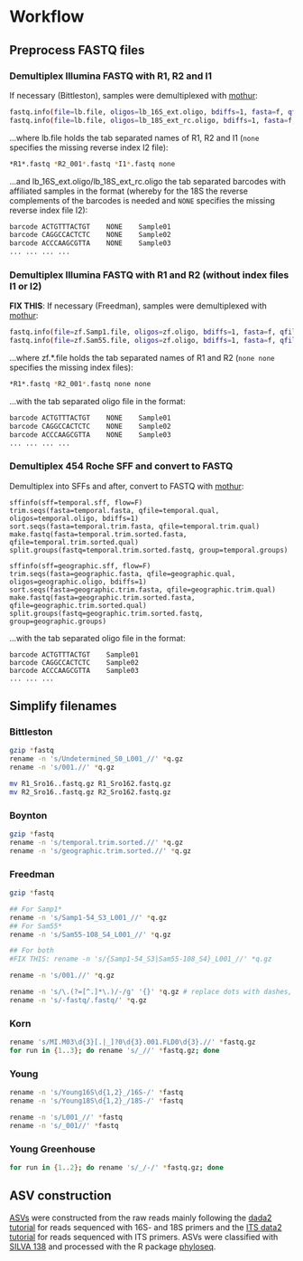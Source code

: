 # Workflow
## Preprocess FASTQ files
### Demultiplex Illumina FASTQ with R1, R2 and I1
If necessary (Bittleston), samples were demultiplexed with [mothur](https://mothur.org/):

```bash
fastq.info(file=lb.file, oligos=lb_16S_ext.oligo, bdiffs=1, fasta=f, qfile=f)
fastq.info(file=lb.file, oligos=lb_18S_ext_rc.oligo, bdiffs=1, fasta=f, qfile=f)
```

...where lb.file holds the tab separated names of R1, R2 and I1 (`none` specifies the missing reverse index I2 file):
```bash
*R1*.fastq *R2_001*.fastq *I1*.fastq none
```

...and lb_16S_ext.oligo/lb_18S_ext_rc.oligo the tab separated barcodes with affiliated samples in the format (whereby for the 18S the reverse complements of the barcodes is needed and `NONE` specifies the missing reverse index file I2):
```bash
barcode	ACTGTTTACTGT	NONE	Sample01
barcode	CAGGCCACTCTC	NONE	Sample02
barcode	ACCCAAGCGTTA	NONE	Sample03
...	...	...	...
```

### Demultiplex Illumina FASTQ with R1 and R2 (without index files I1 or I2)
**FIX THIS**:
If necessary (Freedman), samples were demultiplexed with [mothur](https://mothur.org/):

```bash
fastq.info(file=zf.Samp1.file, oligos=zf.oligo, bdiffs=1, fasta=f, qfile=f)
fastq.info(file=zf.Sam55.file, oligos=zf.oligo, bdiffs=1, fasta=f, qfile=f)
```

...where zf.\*.file holds the tab separated names of R1 and R2 (`none none` specifies the missing index files):
```bash
*R1*.fastq *R2_001*.fastq none none
```

...with the tab separated oligo file in the format:
```bash
barcode	ACTGTTTACTGT	NONE	Sample01
barcode	CAGGCCACTCTC	NONE	Sample02
barcode	ACCCAAGCGTTA	NONE    Sample03
...	...	...	...
```


### Demultiplex 454 Roche SFF and convert to FASTQ
Demultiplex into SFFs and after, convert to FASTQ with [mothur](https://mothur.org/):
```mothur
sffinfo(sff=temporal.sff, flow=F)
trim.seqs(fasta=temporal.fasta, qfile=temporal.qual, oligos=temporal.oligo, bdiffs=1)
sort.seqs(fasta=temporal.trim.fasta, qfile=temporal.trim.qual)
make.fastq(fasta=temporal.trim.sorted.fasta, qfile=temporal.trim.sorted.qual)
split.groups(fastq=temporal.trim.sorted.fastq, group=temporal.groups)

sffinfo(sff=geographic.sff, flow=F)
trim.seqs(fasta=geographic.fasta, qfile=geographic.qual, oligos=geographic.oligo, bdiffs=1)
sort.seqs(fasta=geographic.trim.fasta, qfile=geographic.trim.qual)
make.fastq(fasta=geographic.trim.sorted.fasta, qfile=geographic.trim.sorted.qual)
split.groups(fastq=geographic.trim.sorted.fastq, group=geographic.groups)
```

...with the tab separated oligo file in the format:
```
barcode	ACTGTTTACTGT	Sample01
barcode	CAGGCCACTCTC	Sample02
barcode	ACCCAAGCGTTA    Sample03
...	...	...
```


## Simplify filenames
### Bittleston
```bash
gzip *fastq
rename -n 's/Undetermined_S0_L001_//' *q.gz
rename -n 's/001.//' *q.gz

mv R1_Sro16..fastq.gz R1_Sro162.fastq.gz
mv R2_Sro16..fastq.gz R2_Sro162.fastq.gz
```

### Boynton
```bash
gzip *fastq
rename -n 's/temporal.trim.sorted.//' *q.gz
rename -n 's/geographic.trim.sorted.//' *q.gz
```

### Freedman
```bash
gzip *fastq

## For Samp1*
rename -n 's/Samp1-54_S3_L001_//' *q.gz
## For Sam55*
rename -n 's/Sam55-108_S4_L001_//' *q.gz

## For both
#FIX THIS: rename -n 's/{Samp1-54_S3|Sam55-108_S4}_L001_//' *q.gz

rename -n 's/001.//' *q.gz

rename -n 's/\.(?=[^.]*\.)/-/g' '{}' *q.gz # replace dots with dashes, skip file extension
rename -n 's/-fastq/.fastq/' *q.gz

```

### Korn
```bash
rename 's/MI.M03\d{3}[.|_]?0\d{3}.001.FLD0\d{3}.//' *fastq.gz
for run in {1..3}; do rename 's/_//' *fastq.gz; done
```

### Young
```bash
rename -n 's/Young16S\d{1,2}_/16S-/' *fastq
rename -n 's/Young18S\d{1,2}_/18S-/' *fastq

rename -n 's/L001_//' *fastq
rename -n 's/_001//' *fastq
```


### Young Greenhouse
```bash
for run in {1..2}; do rename 's/_/-/' *fastq.gz; done
```

## ASV construction
[ASVs](https://en.wikipedia.org/wiki/Amplicon_sequence_variant) were constructed from the raw reads mainly following the [dada2 tutorial](https://benjjneb.github.io/dada2/tutorial.html) for reads sequenced with 16S- and 18S primers and
the [ITS data2 tutorial](https://benjjneb.github.io/dada2/ITS_workflow.html) for reads sequenced with ITS primers.
ASVs were classified with [SILVA 138](https://www.arb-silva.de/download/arb-files/) and processed with the R package [phyloseq](https://joey711.github.io/phyloseq/index.html).

